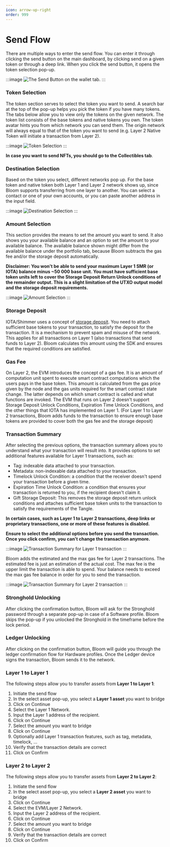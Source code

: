 ```yaml
---
icon: arrow-up-right
order: 999
---
```


# Send Flow

There are multiple ways to enter the send flow. You can enter it through clicking the send button on the main dashboard, by clicking send on a given token or through a deep link. When you click the send button, it opens the token selection pop-up.

:::image
![The Send Button on the wallet tab.](../../static/user-guide/wallet-tab/send-flow-1.png)
:::

### Token Selection

The token section serves to select the token you want to send. A search bar at the top of the pop-up helps you pick the token if you have many tokens. The tabs below allow you to view only the tokens on the given network. The token list consists of the base tokens and native tokens you own. The token avatar hints you from which network you can send them. The origin network will always equal to that of the token you want to send (e.g. Layer 2 Native Token will initiate a transaction from Layer 2).

:::image
![Token Selection](../../static/user-guide/wallet-tab/send-flow-2.png)
:::

**In case you want to send NFTs, you should go to the Collectibles tab**.

### Destination Selection

Based on the token you select, different networks pop up. For the base token and native token both Layer 1 and Layer 2 network shows up, since Bloom supports transferring from one layer to another. You can select a contact or one of your own accounts, or you can paste another address in the input field.

:::image
![Destination Selection](../../static/user-guide/wallet-tab/send-flow-3.png)
:::

### Amount Selection

This section provides the means to set the amount you want to send. It also shows you your available balance and an option to set the amount to your available balance. The available balance shown might differ from the available balance under the portfolio tab, because Bloom subtracts the gas fee and/or the storage deposit automatically.

**Disclaimer: You won't be able to send your maximum Layer 1 SMR (or IOTA) balance minus ~50 000 base unit. You must have sufficient base token units left to cover the Storage Deposit Return Unlock conditions of the remainder output. This is a slight limitation of the UTXO output model and the storage deposit requirements.**

:::image
![Amount Selection](../../static/user-guide/wallet-tab/send-flow-4.png)
:::

### Storage Deposit

IOTA/Shimmer uses a concept of [storage deposit](https://wiki.iota.org/tips/tips/TIP-0019/). You need to attach sufficient base tokens to your transaction, to satisfy the deposit for the transaction. It is a mechanism to prevent spam and misuse of the network. This applies for all transactions
on Layer 1 (also transactions that send funds to Layer 2). Bloom calculates this amount using the SDK and ensures that the required conditions are satisfied.

### Gas Fee

On Layer 2, the EVM introduces the concept of a gas fee. It is an amount of computation unit spent to execute smart contract computations which the users pays in the base token. This amount is calculated from the gas price given by the node and the gas units required for the smart contract state change. The latter depends on which smart contract is called and what functions are invoked. The EVM that runs on Layer 2 doesn't support Storage Deposit Unlock Conditions, Expiration Time Unlock Conditions, and the other things that IOTA has implemented on Layer 1. 
(For Layer 1 to Layer 2 transactions, Bloom adds funds to the transaction to ensure enough base tokens are provided to cover both the gas fee and the storage deposit)

### Transaction Summary

After selecting the previous options, the transaction summary allows you to understand what your transaction will result into. It provides options to set additional features available for Layer 1 transactions, such as:

- Tag: indexable data attached to your transaction.
- Metadata: non-indexable data attached to your transaction.
- Timelock Unlock Condition: a condition that the receiver doesn't spend your transaction before a given time.
- Expiration Time Unlock Condition: a condition that ensures your transaction is returned to you, if the recipient doesn't claim it.
- Gift Storage Deposit: This removes the storage deposit return unlock conditions and attaches sufficient base token units to the transaction to satisfy the requirements of the Tangle.

**In certain cases, such as Layer 1 to Layer 2 transactions, deep links or proprietary transactions, one or more of these features is disabled.**

**Ensure to select the additional options before you send the transaction. Once you click confirm, you can't change the transaction anymore.**

:::image
![Transaction Summary for Layer 1 transaction](../../static/user-guide/wallet-tab/send-flow-6.png)
:::

Bloom adds the estimated and the max gas fee for Layer 2 transactions. The estimated fee is just an estimation of the actual cost. The max fee is the upper limit the transaction is able to spend. Your balance needs to exceed the max gas fee balance in order for you to send the transaction.

:::image
![Transaction Summary for Layer 2 transaction](../../static/user-guide/wallet-tab/send-flow-7.png)
:::

### Stronghold Unlocking

After clicking the confirmation button, Bloom will ask for the Stronghold password through a separate pop-up in case of a Software profile. Bloom skips the pop-up if you unlocked the Stronghold in the timeframe before the lock period.

### Ledger Unlocking

After clicking on the confirmation button, Bloom will guide you through the ledger confirmation flow for Hardware profiles. Once the Ledger device signs the transaction, Bloom sends it to the network.

### Layer 1 to Layer 1

The following steps allow you to transfer assets from **Layer 1 to Layer 1**:

1. Initiate the send flow
2. In the select asset pop-up, you select a **Layer 1 asset** you want to bridge
3. Click on Continue
4. Select the Layer 1 Network.
5. Input the Layer 1 address of the recipient.
6. Click on Continue
7. Select the amount you want to bridge
8. Click on Continue
9. Optionally add Layer 1 transaction features, such as tag, metadata, timelock, ...
10. Verify that the transaction details are correct
11. Click on Confirm

### Layer 2 to Layer 2

The following steps allow you to transfer assets from **Layer 2 to Layer 2**:

1. Initiate the send flow
2. In the select asset pop-up, you select a **Layer 2 asset** you want to bridge
3. Click on Continue
4. Select the EVM/Layer 2 Network.
5. Input the Layer 2 address of the recipient.
6. Click on Continue
7. Select the amount you want to bridge
8. Click on Continue
9. Verify that the transaction details are correct
10. Click on Confirm